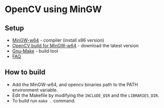 # OpenCV using MinGW

## Setup 

* [MinGW-w64](http://mingw-w64.org) - compiler (install x86 version)
* [OpenCV build for MinGW-w64](https://github.com/huihut/OpenCV-MinGW-Build) - download the latest version
* [Gnu-Make](https://www.gnu.org/software/make/) - build tool
* [FAQ](./FAQ.md)

## How to build

* Add the MinGW-w64, and opencv binaries path to the PATH environment variable.
* Edit the Makefile by modifying the `INCLUDE_DIR` and the `LIBRARIES_DIR`.
* To build run `make .` command.